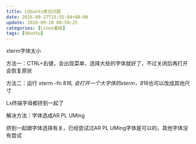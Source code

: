 ```yaml
---
title: LUbuntu常见问题
date: 2016-09-27T15:55:04+08:00
update: 2016-09-28 08:59:25
categories: [Linux基础]
tags: [Ubuntu]
---
```

xterm字体太小

方法一：CTRL+右键，会出现菜单，选择大些的字体就好了，不过关闭后再打开会恢复原状

方法二：运行 xterm -fn 8*16, 会打开一个大字体的xterm，8*16也可以改成其他尺寸

Lx终端字母都挤到一起了

解决方法：字体选成AR PL UMing

挤到一起跟字体选择有关，已经尝试过AR PL UMing字体是可以的，其他字体没有尝试
